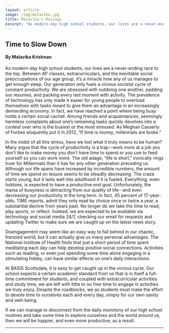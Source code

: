 ```yaml
---
layout: article
image: /img/malavika.jpg
title: Malavika's Musings
excerpt: "As modern-day high school students, our lives are a never-ending race to the top. Between AP classes, extracurriculars, and the inevitable social preoccupations of our age group, it’s a miracle how any of us manages to get enough sleep."
---
```


<h2>Time to Slow Down</h2>
<h4>By Malavika Krishnan</h4>

As modern-day high school students, our lives are a never-ending race to the top. Between AP classes, extracurriculars, and the inevitable social preoccupations of our age group, it’s a miracle how any of us manages to get enough sleep. Our generation only fuels a vicious societal cycle of constant productivity. We are obsessed with outdoing one another, padding our resumes, and packing every last moment with activity. The prevalence of technology has only made it easier for young people to overload themselves with tasks meant to give them an advantage in an increasingly demanding economy. In fact, we have reached a point where being busy holds a certain social cachet. Among friends and acquaintances, seemingly harmless complaints about one’s remaining tasks quickly devolves into a contest over who is the busiest or the most stressed. As Meghan Casserly of Forbes eloquently put it in 2012, “If time is money, millennials are broke.” 

In the midst of all this stress, have we lost what it truly means to be human? Many argue that the cycle of productivity is a trap--work more at a job you don’t like to make money you don’t have time to spend or you use to feed yourself so you can work more. The old adage, “life is short,” ironically rings truer for Millennials than it has for any other generation preceding us. Although our life spans have increased by incredible numbers, the amount of time we spend on leisure seems to be steadily decreasing. The craze starts young, but it lasts well into adulthood if it is fueled. Everything, even hobbies, is expected to have a productive end goal. Unfortunately, the mania of busyness is detracting from our quality of life--and even decreasing our productivity in the long term. In fact, 45 percent of 17-year-olds, TIME reports, admit they only read by choice once or twice a year, a substantial decline from years past. No longer do we take the time to read, play sports, or reflect. Instead, we are expected to be available via technology and social media 24/7, checking our email for requests and updating Twitter to make sure we are caught up on the latest news story.

Disengagement may seem like an easy way to fall behind in our chaotic, frenzied world, but it can actually give us many personal advantages. The National Institute of Health finds that just a short period of time spent meditating each day can help develop positive social connections. Activities such as reading, or even just spending some time alone engaging in a stimulating hobby, can have similar effects on one’s daily interactions.

At BASIS Scottsdale, it is easy to get caught up in the vicious cycle. Our school expects a certain academic standard from us that is in itself a full-time commitment for students, and coupled with extracurricular activities and study time, we are left with little to no free time to engage in activities we truly enjoy. Despite the roadblocks, we as students must make the effort to devote time to ourselves each and every day, simply for our own sanity and well-being. 

If we can manage to disconnect from the daily monotony of our high school routines and take some time to explore ourselves and the world around us, then we will be happier, and even more productive, as a result.  

<hr style="border-color:#7D7D7D;height:0.5px;">
